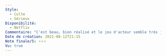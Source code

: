 ```yaml
---
Style:
  - Culte
  - Sérieux
Disponibilité:
  - Netflix
Commentaire: "C'est beau, bien réalisé et le jeu d'acteur semble très juste. Un amateur de mode y trouvera inévitablement son compte. Le rythme est rapide, on saute facilement plusieurs mois/années entre deux scènes. En revanche, pour quelqu'un qui n'y connait rien à ce milieu : c'est un peu longuet. Le grand défi de ce film est de trouver un équilibre entre exhaustivité (vis-à-vis de la biographie) et divertissement : je ne lui en veut pas de pencher davantage sur le deuxième, mais ça impact inévitablement mon ressenti."
Date de création: 2021-08-12T21:15
Note finale/5: ⭐⭐⭐
Vu: true
---
```

